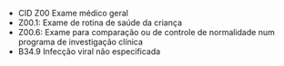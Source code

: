 * CID Z00 Exame médico geral
* Z00.1: Exame de rotina de saúde da criança
* Z00.6: Exame para comparação ou de controle de normalidade num programa de investigação clínica
* B34.9 Infecção viral não especificada 
